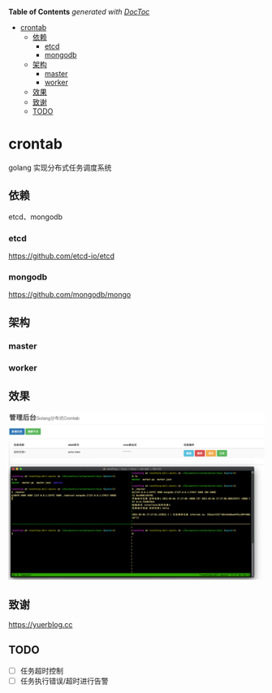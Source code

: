 <!-- START doctoc generated TOC please keep comment here to allow auto update -->
<!-- DON'T EDIT THIS SECTION, INSTEAD RE-RUN doctoc TO UPDATE -->
**Table of Contents**  *generated with [DocToc](https://github.com/thlorenz/doctoc)*

- [crontab](#crontab)
  - [依赖](#%E4%BE%9D%E8%B5%96)
    - [etcd](#etcd)
    - [mongodb](#mongodb)
  - [架构](#%E6%9E%B6%E6%9E%84)
    - [master](#master)
    - [worker](#worker)
  - [效果](#%E6%95%88%E6%9E%9C)
  - [致谢](#%E8%87%B4%E8%B0%A2)
  - [TODO](#todo)

<!-- END doctoc generated TOC please keep comment here to allow auto update -->

# crontab

golang 实现分布式任务调度系统

## 依赖

etcd、mongodb

### etcd

https://github.com/etcd-io/etcd

### mongodb

https://github.com/mongodb/mongo

## 架构

### master

### worker

## 效果

![crontab](./images/crontab.png)

## 致谢

https://yuerblog.cc

## TODO

- [ ] 任务超时控制
- [ ] 任务执行错误/超时进行告警
